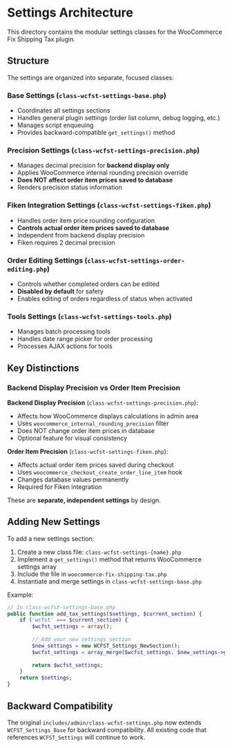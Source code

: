 # Settings Architecture

This directory contains the modular settings classes for the WooCommerce Fix Shipping Tax plugin.

## Structure

The settings are organized into separate, focused classes:

### Base Settings (`class-wcfst-settings-base.php`)
- Coordinates all settings sections
- Handles general plugin settings (order list column, debug logging, etc.)
- Manages script enqueuing
- Provides backward-compatible `get_settings()` method

### Precision Settings (`class-wcfst-settings-precision.php`)
- Manages decimal precision for **backend display only**
- Applies WooCommerce internal rounding precision override
- **Does NOT affect order item prices saved to database**
- Renders precision status information

### Fiken Integration Settings (`class-wcfst-settings-fiken.php`)
- Handles order item price rounding configuration
- **Controls actual order item prices saved to database**
- Independent from backend display precision
- Fiken requires 2 decimal precision

### Order Editing Settings (`class-wcfst-settings-order-editing.php`)
- Controls whether completed orders can be edited
- **Disabled by default** for safety
- Enables editing of orders regardless of status when activated

### Tools Settings (`class-wcfst-settings-tools.php`)
- Manages batch processing tools
- Handles date range picker for order processing
- Processes AJAX actions for tools

## Key Distinctions

### Backend Display Precision vs Order Item Precision

**Backend Display Precision** (`class-wcfst-settings-precision.php`):
- Affects how WooCommerce displays calculations in admin area
- Uses `woocommerce_internal_rounding_precision` filter
- Does NOT change order item prices in database
- Optional feature for visual consistency

**Order Item Precision** (`class-wcfst-settings-fiken.php`):
- Affects actual order item prices saved during checkout
- Uses `woocommerce_checkout_create_order_line_item` hook
- Changes database values permanently
- Required for Fiken integration

These are **separate, independent settings** by design.

## Adding New Settings

To add a new settings section:

1. Create a new class file: `class-wcfst-settings-{name}.php`
2. Implement a `get_settings()` method that returns WooCommerce settings array
3. Include the file in `woocommerce-fix-shipping-tax.php`
4. Instantiate and merge settings in `class-wcfst-settings-base.php`

Example:

```php
// In class-wcfst-settings-base.php
public function add_tax_settings($settings, $current_section) {
    if ('wcfst' === $current_section) {
        $wcfst_settings = array();
        
        // Add your new settings section
        $new_settings = new WCFST_Settings_NewSection();
        $wcfst_settings = array_merge($wcfst_settings, $new_settings->get_settings());
        
        return $wcfst_settings;
    }
    return $settings;
}
```

## Backward Compatibility

The original `includes/admin/class-wcfst-settings.php` now extends `WCFST_Settings_Base` for backward compatibility. All existing code that references `WCFST_Settings` will continue to work.
